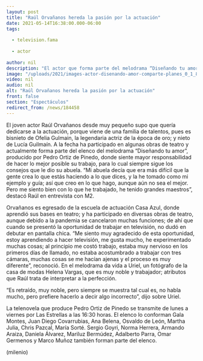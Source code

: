 ```yaml
---
layout: post
title: "Raúl Orvañanos hereda la pasión por la actuación"
date: 2021-05-14T16:38:00.000-06:00
tags:
  
  - television.fama
  
  - actor
  
author: nil
description: "El actor que forma parte del melodrama “Diseñando tu amor”, asegura que su abuela Lucía Guilmaín le dio los mejores consejos para desarrollar un personaje."
image: "/uploads/2021/images-actor-disenando-amor-comparte-planes_0_1_854_531.jpeg"
video: nil
audio: nil
alt: "Raúl Orvañanos hereda la pasión por la actuación"
front: false
section: "Espectáculos"
redirect_from: /news/184458
---
```


El joven actor Raúl Orvañanos desde muy pequeño supo que quería dedicarse a la actuación, porque viene de una familia de talentos, pues es bisnieto de Ofelia Gulmain, la legendaria actriz de la época de oro; y nieto de Lucía Guilmaín. 
A la fecha ha participado en algunas obras de teatro y actualmente forma parte del elenco del melodrama “Diseñando tu amor”, producido por Pedro Ortiz de Pinedo, donde siente mayor responsabilidad de hacer lo mejor posible su trabajo, para lo cual siempre sigue los consejos que le dio su abuela. 
“Mi abuela decía que era más difícil que la gente crea lo que estás haciendo a lo que dices, y la he tomado como mi ejemplo y guía; así que creo en lo que hago, aunque aún no sea el mejor. Pero me siento bien con lo que he trabajado, he tenido grandes maestros”, destacó Raúl en entrevista con M2. 

Orvañanos es egresado de la escuela de actuación Casa Azul, donde aprendió sus bases en teatro; y ha participado en diversas obras de teatro, aunque debido a la pandemia se cancelaron muchas funciones; de ahí que cuando se presentó la oportunidad de trabajar en televisión, no dudó en debutar en pantalla chica. “Me siento muy agradecido de esta oportunidad, estoy aprendiendo a hacer televisión, me gusta mucho, he experimentado muchas cosas; al principio me costó trabajo, estaba muy nervioso en los primeros días de llamado, no estaba acostumbrado a trabajar con tres cámaras, muchas cosas se me hacían ajenas y el proceso es muy diferente”, reconoció. En el melodrama da vida a Uriel, un fotógrafo de la casa de modas Helena Vargas, que es muy noble y trabajador; atributos que Raúl trata de interpretar a la perfección.

“Es retraído, muy noble, pero siempre se muestra tal cual es, no habla mucho, pero prefiere hacerlo a decir algo incorrecto”, dijo sobre Uriel. 

La telenovela que produce Pedro Ortiz de Pinedo se transmite de lunes a viernes por Las Estrellas a las 16:30 horas. El elenco lo conforman Gala Montes, Juan Diego Covarrubias, Ana Belena, Osvaldo de León, Martha Julia, Chris Pazcal, María Sorté. Sergio Goyri, Norma Herrera, Armando Araiza, Daniela Álvarez, Mariluz Bermúdez, Adalberto Parra, Omar Germenos y Marco Muñoz también forman parte del elenco.

(milenio)